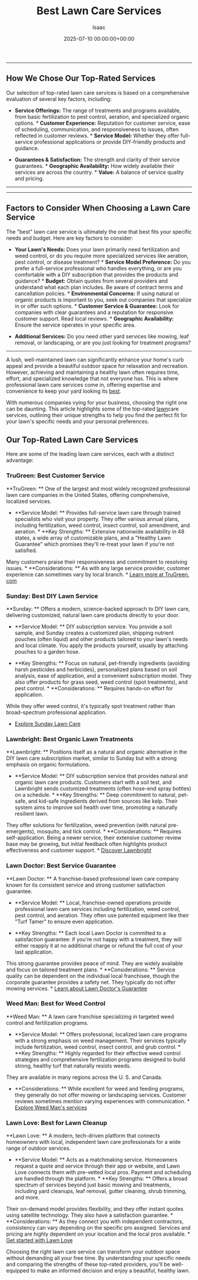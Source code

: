 ﻿---
title: Best Lawn Care Services
description: A lush, well-maintained lawn can significantly enhance your home's curb appeal and provide a beautiful outdoor space for relaxation and recreation.
slug: /best-lawn-care-services/
date: 2025-07-10 00:00:00+00:00
lastmod: 2025-07-10 00:00:00+03:00
author: Isaac
categories:

- Lawn Care

- Guides

- Home Improvement

- Services
tags:

- lawn-care

- best

- lawn
layout: post
---
---

## How We Chose Our Top-Rated Services
Our selection of top-rated lawn care services is based on a comprehensive evaluation of several key factors, including:

* **Service Offerings:** The range of treatments and programs available, from basic fertilization to pest control, aeration, and specialized organic options. * **Customer Experience:** Reputation for customer service, ease of scheduling, communication, and responsiveness to issues, often reflected in customer reviews. * **Service Model:** Whether they offer full-service professional applications or provide DIY-friendly products and guidance.

* **Guarantees & Satisfaction:** The strength and clarity of their service guarantees. * **Geographic Availability:** How widely available their services are across the country. * **Value:** A balance of service quality and pricing.
---
---

## Factors to Consider When Choosing a Lawn Care Service
The "best" lawn care service is ultimately the one that best fits your specific needs and budget. Here are key factors to consider:

* **Your Lawn's Needs:** Does your lawn primarily need fertilization and weed control, or do you require more specialized services like aeration, pest control, or disease treatment? * **Service Model Preference:** Do you prefer a full-service professional who handles everything, or are you comfortable with a DIY subscription that provides the products and guidance? * **Budget:** Obtain quotes from several providers and understand what each plan includes.
Be aware of contract terms and cancellation policies. * **Environmental Concerns:** If using natural or organic products is important to you, seek out companies that specialize in or offer such options. * **Customer Service & Guarantee:** Look for companies with clear guarantees and a reputation for responsive customer support. Read local reviews. * **Geographic Availability:** Ensure the service operates in your specific area.

* **Additional Services:** Do you need other yard services like mowing, leaf removal, or landscaping, or are you just looking for treatment programs?
---

A lush, well-maintained lawn can significantly enhance your home's curb appeal and provide a beautiful outdoor space for relaxation and recreation. However, achieving and maintaining a healthy lawn often requires time, effort, and specialized knowledge that not everyone has. This is where professional lawn care services come in, offering expertise and convenience to keep your yard looking its [best](https://pestpolicy.com/best-lawn-care-fertilizer-service/).

With numerous companies vying for your business, choosing the right one can be daunting. This article highlights some of the top-rated [lawn](https://pestpolicy.com/best-lawn-care-service-for-dogs/)care services, outlining their unique strengths to help you find the perfect fit for your lawn's specific needs and your personal preferences.

##  Our Top-Rated Lawn Care Services

Here are some of the leading lawn care services, each with a distinct advantage:

###  TruGreen: Best Customer Service

**TruGreen: ** One of the largest and most widely recognized professional lawn care companies in the United States, offering comprehensive, localized services.

* **Service Model: ** Provides full-service lawn care through trained specialists who visit your property. They offer various annual plans, including fertilization, weed control, insect control, soil amendment, and aeration. * **Key Strengths: ** Extensive nationwide availability in 48 states, a wide array of customizable plans, and a "Healthy Lawn Guarantee" which promises they'll re-treat your lawn if you're not satisfied.

Many customers praise their responsiveness and commitment to resolving issues. * **Considerations: ** As with any large service provider, customer experience can sometimes vary by local branch. * [Learn more at TruGreen. com](https://www.trugreen.com/)

###  Sunday: Best DIY Lawn Service

**Sunday: ** Offers a modern, science-backed approach to DIY lawn care, delivering customized, natural lawn care products directly to your door.

* **Service Model: ** DIY subscription service. You provide a soil sample, and Sunday creates a customized plan, shipping nutrient pouches (often liquid) and other products tailored to your lawn's needs and local climate. You apply the products yourself, usually by attaching pouches to a garden hose.

* **Key Strengths: ** Focus on natural, pet-friendly ingredients (avoiding harsh pesticides and herbicides), personalized plans based on soil analysis, ease of application, and a convenient subscription model. They also offer products for grass seed, weed control (spot treatments), and pest control. * **Considerations: ** Requires hands-on effort for application.

While they offer weed control, it's typically spot treatment rather than broad-spectrum professional application.

* [Explore Sunday Lawn Care](https://www.getsunday.com/)

###  Lawnbright: Best Organic Lawn Treatments

**Lawnbright: ** Positions itself as a natural and organic alternative in the DIY lawn care subscription market, similar to Sunday but with a strong emphasis on organic formulations.

* **Service Model: ** DIY subscription service that provides natural and organic lawn care products. Customers start with a soil test, and Lawnbright sends customized treatments (often hose-end spray bottles) on a schedule. * **Key Strengths: ** Deep commitment to natural, pet-safe, and kid-safe ingredients derived from sources like kelp. Their system aims to improve soil health over time, promoting a naturally resilient lawn.

They offer solutions for fertilization, weed prevention (with natural pre-emergents), mosquito, and tick control. * **Considerations: ** Requires self-application. Being a newer service, their extensive customer review base may be growing, but initial feedback often highlights product effectiveness and customer support. * [Discover Lawnbright](https://getlawnbright.com/)

###  Lawn Doctor: Best Service Guarantee

**Lawn Doctor: ** A franchise-based professional lawn care company known for its consistent service and strong customer satisfaction guarantee.

* **Service Model: ** Local, franchise-owned operations provide professional lawn care services including fertilization, weed control, pest control, and aeration. They often use patented equipment like their "Turf Tamer" to ensure even application.

* **Key Strengths: ** Each local Lawn Doctor is committed to a satisfaction guarantee: if you're not happy with a treatment, they will either reapply it at no additional charge or refund the full cost of your last application.

This strong guarantee provides peace of mind. They are widely available and focus on tailored treatment plans. * **Considerations: ** Service quality can be dependent on the individual local franchisee, though the corporate guarantee provides a safety net. They typically do not offer mowing services. * [Learn about Lawn Doctor's Guarantee](https://www.lawndoctor.com/our_guarantee/)

###  Weed Man: Best for Weed Control

**Weed Man: ** A lawn care franchise specializing in targeted weed control and fertilization programs.

* **Service Model: ** Offers professional, localized lawn care programs with a strong emphasis on weed management. Their services typically include fertilization, weed control, insect control, and grub control. * **Key Strengths: ** Highly regarded for their effective weed control strategies and comprehensive fertilization programs designed to build strong, healthy turf that naturally resists weeds.

They are available in many regions across the U. S. and Canada.

* **Considerations: ** While excellent for weed and feeding programs, they generally do not offer mowing or landscaping services. Customer reviews sometimes mention varying experiences with communication. * [Explore Weed Man's services](https://weedman.com/programs-and-services/lawn-care)

###  Lawn Love: Best for Lawn Cleanup

**Lawn Love: ** A modern, tech-driven platform that connects homeowners with local, independent lawn care professionals for a wide range of outdoor services.

* **Service Model: ** Acts as a matchmaking service. Homeowners request a quote and service through their app or website, and Lawn Love connects them with pre-vetted local pros. Payment and scheduling are handled through the platform. * **Key Strengths: ** Offers a broad spectrum of services beyond just basic mowing and treatments, including yard cleanups, leaf removal, gutter cleaning, shrub trimming, and more.

Their on-demand model provides flexibility, and they offer instant quotes using satellite technology. They also have a satisfaction guarantee. * **Considerations: ** As they connect you with independent contractors, consistency can vary depending on the specific pro assigned. Services and pricing are highly dependent on your location and the local pros available. * [Get started with Lawn Love](https://lawnlove.com/)

Choosing the right lawn care service can transform your outdoor space without demanding all your free time. By understanding your specific needs and comparing the strengths of these top-rated providers, you'll be well-equipped to make an informed decision and enjoy a beautiful, healthy lawn.
